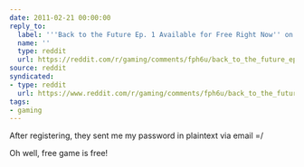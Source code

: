 ```yaml
---
date: 2011-02-21 00:00:00
reply_to:
  label: '''Back to the Future Ep. 1 Available for Free Right Now'' on /r/gaming'
  name: ''
  type: reddit
  url: https://reddit.com/r/gaming/comments/fph6u/back_to_the_future_ep_1_available_for_free_right/
source: reddit
syndicated:
- type: reddit
  url: https://www.reddit.com/r/gaming/comments/fph6u/back_to_the_future_ep_1_available_for_free_right/c1ho6fj/
tags:
- gaming
---
```


After registering, they sent me my password in plaintext via email =/

Oh well, free game is free!